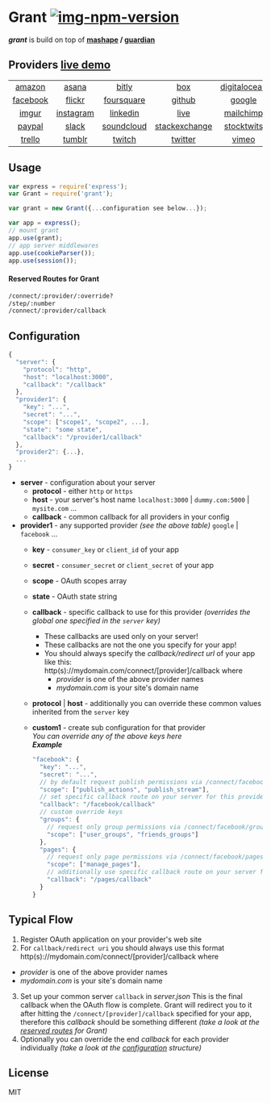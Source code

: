 
# Grant [![img-npm-version]][npm]

_**grant**_ is build on top of **[mashape][mashape] / [guardian][guardian]**


## Providers [live demo][demo]

| | | | | | |
:---: | :---: | :---: | :---: | :---: | :---:
[amazon]() | [asana](http://developer.asana.com/documentation/) | [bitly](http://dev.bitly.com) | [box](https://developers.box.com/) | [digitalocean](https://developers.digitalocean.com/) | [dropbox](https://www.dropbox.com/developers)
[facebook](https://developers.facebook.com) | [flickr](https://www.flickr.com/services/api/) | [foursquare](https://developer.foursquare.com/) | [github](http://developer.github.com) | [google](https://developers.google.com/) | [heroku](https://devcenter.heroku.com/categories/platform-api)
[imgur](https://api.imgur.com/) | [instagram](http://instagram.com/developer) | [linkedin](http://developer.linkedin.com) | [live](http://msdn.microsoft.com/en-us/library/dn783283.aspx) | [mailchimp](http://apidocs.mailchimp.com/) | [openstreetmap](http://wiki.openstreetmap.org/wiki/API_v0.6)
[paypal](https://developer.paypal.com/docs/) | [slack](https://api.slack.com/) | [soundcloud](http://developers.soundcloud.com) | [stackexchange](https://api.stackexchange.com) | [stocktwits](http://stocktwits.com/developers) | [stripe](https://stripe.com/docs)
[trello](https://trello.com/docs/) | [tumblr](http://www.tumblr.com/docs/en/api/v2) | [twitch](https://github.com/justintv/twitch-api) | [twitter](https://dev.twitter.com) | [vimeo](https://developer.vimeo.com/) | [yahoo](https://developer.yahoo.com/)


## Usage

```js
var express = require('express');
var Grant = require('grant');

var grant = new Grant({...configuration see below...});

var app = express();
// mount grant
app.use(grant);
// app server middlewares
app.use(cookieParser());
app.use(session());
```


#### Reserved Routes for Grant

```bash
/connect/:provider/:override?
/step/:number
/connect/:provider/callback
```


## Configuration

```js
{
  "server": {
    "protocol": "http",
    "host": "localhost:3000",
    "callback": "/callback"
  },
  "provider1": {
    "key": "...",
    "secret": "...",
    "scope": ["scope1", "scope2", ...],
    "state": "some state",
    "callback": "/provider1/callback"
  },
  "provider2": {...},
  ...
}
```

- **server** - configuration about your server
  - **protocol** - either `http` or `https`
  - **host** - your server's host name `localhost:3000` | `dummy.com:5000` | `mysite.com` ...
  - **callback** - common callback for all providers in your config
- **provider1** - any supported provider _(see the above table)_ `google` | `facebook` ...
  - **key** - `consumer_key` or `client_id` of your app
  - **secret** - `consumer_secret` or `client_secret` of your app
  - **scope** - OAuth scopes array
  - **state** - OAuth state string
  - **callback** - specific callback to use for this provider _(overrides the global one specified in the `server` key)_<br>
    - These callbacks are used only on your server!<br>
    - These callbacks are not the one you specify for your app!
    - You should always specify the _callback/redirect url_ of your app like this:<br>
    http(s)://mydomain.com/connect/[provider]/callback where<br>
      - _provider_ is one of the above provider names
      - _mydomain.com_ is your site's domain name
  - **protocol** | **host** - additionally you can override these common values inherited from the `server` key
  - **custom1** - create sub configuration for that provider<br>
    _You can override any of the above keys here_<br>
    _**Example**_<br>
    
    ```js
    "facebook": {
      "key": "...",
      "secret": "...",
      // by default request publish permissions via /connect/facebook
      "scope": ["publish_actions", "publish_stream"],
      // set specific callback route on your server for this provider only
      "callback": "/facebook/callback"
      // custom override keys
      "groups": {
        // request only group permissions via /connect/facebook/groups
        "scope": ["user_groups", "friends_groups"]
      },
      "pages": {
        // request only page permissions via /connect/facebook/pages
        "scope": ["manage_pages"],
        // additionally use specific callback route on your server for this override only
        "callback": "/pages/callback"
      }
    }
    ```


## Typical Flow

1. Register OAuth application on your provider's web site
2. For `callback/redirect uri` you should always use this format<br>
  http(s)://mydomain.com/connect/[provider]/callback where<br>
  - _provider_ is one of the above provider names
  - _mydomain.com_ is your site's domain name
3. Set up your common server `callback` in _server.json_ This is the final callback when the OAuth flow is complete. Grant will redirect you to it after hitting the `/connect/[provider]/callback` specified for your app, therefore this _callback_ should be something different _(take a look at the [reserved routes][routes] for Grant)_
3. Optionally you can override the end _callback_ for each provider individually _(take a look at the [configuration][configuration] structure)_


## License

MIT


  [mashape]: https://www.mashape.com/
  [guardian]: http://guardianjs.com/
  [bible]: http://oauthbible.com/
  [demo]: http://grant-oauth.herokuapp.com/
  [npm]: https://www.npmjs.org/package/grant

  [img-npm-version]: http://img.shields.io/npm/v/grant.svg?style=flat (NPM Version)
  [img-npm-downloads]: http://img.shields.io/npm/dm/grant.svg?style=flat (NPM Downloads)

  [routes]: #reserved-routes-for-grant
  [configuration]: #configuration
